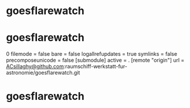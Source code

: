 # goesflarewatch
# goesflarewatch
0
	filemode = false
	bare = false
	logallrefupdates = true
	symlinks = false
	precomposeunicode = false
[submodule]
	active = .
[remote "origin"]
	url = ACsillaghy@github.com:raumschiff-werkstatt-fur-astronomie/goesflarewatch.git
# goesflarewatch
